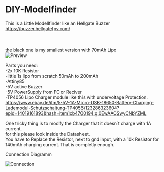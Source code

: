 # DIY-Modelfinder
This is a Little Modellfinder like an Hellgate Buzzer  https://buzzer.hellgatefpv.com/ </br>
<br>
<br>
<br>
the black one is my smallest version with 70mAh Lipo<br>
<img src="http://peschi.info/wp-content/uploads/2019/06/IMG_20190625_1949141.jpg" alt="Preview" />



Parts you need:</br>
-2x 10K Resistor</br>
-little 1s lipo from scratch 50mAh to 200mAh</br>
-Attiny85</br>
-5V active Buzzer</br>
-5V PowerSupply from FC or Reciver</br>
-TP4056 Lipo Charger module like this with undervoltage Protection. https://www.ebay.de/itm/5-5V-1A-Micro-USB-18650-Battery-Charging-Lademodul-Schutzschaltung-TP4056/123286323604?epid=14019161893&hash=item1cb4700194:g:0EwAAOSwyCNbYZML</br>

One tricky thing is to modify the Charger that it doesn´t charge with 1A current. </br>
for this please look inside the Datasheet. </br>
You have to Replace the Resistor, next to gnd input, with a 10k Resistor for 140mAh charging current. That is completly enough.</br>


Connection Diagramm </br>

<img src="http://peschi.info/wp-content/uploads/2019/06/Connection.png" alt="Connection" /></br>
